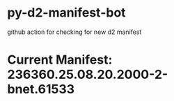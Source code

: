 # py-d2-manifest-bot
github action for checking for new d2 manifest

# Current Manifest: 236360.25.08.20.2000-2-bnet.61533